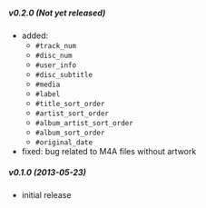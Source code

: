 ##### v0.2.0 (Not yet released) #####
* added:
  - `#track_num`
  - `#disc_num`
  - `#user_info`
  - `#disc_subtitle`
  - `#media`
  - `#label`
  - `#title_sort_order`
  - `#artist_sort_order`
  - `#album_artist_sort_order`
  - `#album_sort_order`
  - `#original_date`
* fixed: bug related to M4A files without artwork

##### v0.1.0 (2013-05-23) #####
* initial release
